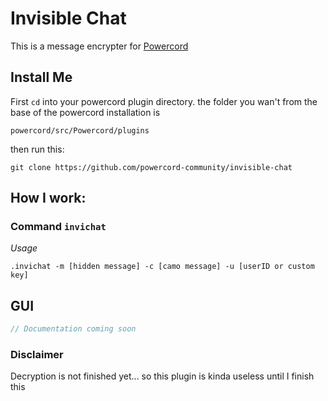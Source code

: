 # Invisible Chat
This is a message encrypter for [Powercord](https://github.com/powercord-org/powercord "Powercord Website")

## Install Me
First `cd` into your powercord plugin directory.
the folder you wan't from the base of the powercord installation is
```
powercord/src/Powercord/plugins
```
then run this:
```console
git clone https://github.com/powercord-community/invisible-chat
```
## How I work:

### Command `invichat`
*Usage*
```
.invichat -m [hidden message] -c [camo message] -u [userID or custom key]
```

## GUI

```javascript
// Documentation coming soon
```

### Disclaimer
Decryption is not finished yet... so this plugin is kinda useless until I finish this
